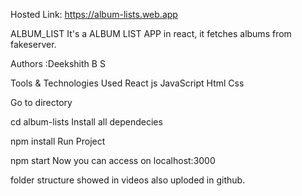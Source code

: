 Hosted Link: https://album-lists.web.app

ALBUM_LIST
It's a ALBUM LIST APP in react, it fetches albums from fakeserver.

Authors :Deekshith B S

Tools & Technologies Used
React js
JavaScript
Html
Css 



Go to directory

  cd album-lists
Install all dependecies

 npm install
Run Project

  npm start
Now you can access on localhost:3000

folder structure showed in videos also uploded in github.